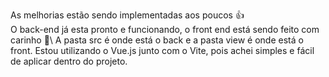 As melhorias estão sendo implementadas aos poucos 👍\
O back-end já esta pronto e funcionando, o front end está sendo feito com carinho 🙂\ 
A pasta src é onde está o back e a pasta view é onde está o front. Estou utilizando o Vue.js junto com o Vite, pois achei simples e fácil de aplicar dentro do projeto. 